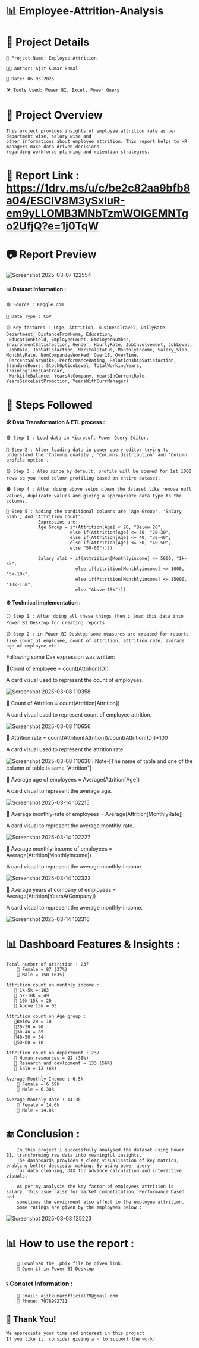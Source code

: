 # 📊 Employee-Attrition-Analysis
# 📌 Project Details
    📛 Project Name: Employee Attrition

    👨‍💻 Author: Ajit Kumar Samal

    📅 Date: 06-03-2025

    🛠 Tools Used: Power BI, Excel, Power Query
# 📂 Project Overview
    This project provides insights of employee attrition rate as per department wise, salary wise and 
    other informations about employee attrition. This report helps to HR managers make data driven decisions 
    regarding workforce planning and retention strategies.
    
   # 📌 Report Link : https://1drv.ms/u/c/be2c82aa9bfb8a04/ESClV8M3ySxIuR-em9yLLOMB3MNbTzmWOIGEMNTgo2UfjQ?e=1j0TqW
# 📷 Report Preview 
  ![Screenshot 2025-03-07 122554](https://github.com/user-attachments/assets/b1e56052-fd6b-458f-957e-2c534755ed49)
#### 📊 Dataset Information :
    🟢 Source : Kaggle.com
    
    🔵 Data Type : CSV 
    
    🟡 Key features : (Age, Attrition, BusinessTravel, DailyRate, Department, DistanceFromHome, Education,
     EducationField, EmployeeCount, EmployeeNumber, EnvironmentSatisfaction, Gender, HourlyRate, JobInvolvement, JobLevel,
     JobRole, JobSatisfaction, MaritalStatus, MonthlyIncome, Salary_Slab, MonthlyRate, NumCompaniesWorked, Over18, OverTime, 
     PercentSalaryHike, PerformanceRating, RelationshipSatisfaction, StandardHours, StockOptionLevel, TotalWorkingYears, TrainingTimesLastYear, 
     WorkLifeBalance, YearsAtCompany, YearsInCurrentRole, YearsSinceLastPromotion, YearsWithCurrManager)
    
# 📌 Steps Followed
#### 🛠️ Data Transformation & ETL process :
    🟢 Step 1 : Load data in Microsoft Power Query Editor.
    
    🔵 Step 2 : After loading data in power query editor trying to understand the 'Columns quality', 'Columns distribution' and 'Column profile option'.
    
    🟡 Step 3 : Also since by default, profile will be opened for 1st 1000 rows so you need column profiling based on entire dataset.
    
    🟠 Step 4 : After doing above setps clean the dataset like remove null values, duplicate values and giving a appropriate data type to the columns.
    
    🔴 Step 5 : Adding the conditional columns are 'Age Group', 'Salary Slab', And 'Attrition Count'.
                Expressios are:
                Age Group = if(Attrition[Age] < 20, "Below 20",
                            else if(Attrition[Age] <= 30, "20-30",
                            else if(Attrition[Age] <= 40, "30-40",
                            else if(Attrition[Age] <= 50, "40-50",
                            else "50-60"))))
                            
                Salary slab = if(attriition[Monthlyincome] <= 5000, "1k-5k",
                              else if(attrition[Monthlyincome] <= 1000, "5k-10k",
                              else if(Attrition[Monthlyincome] <= 15000, "10k-15k",
                              else "Above 15k")))
#### ⚙️ Technical implementation :                      
    ⚪ Step 1 : After doing all these things then i load this data into Power BI Desktop for creating reports
    
    🟡 Step 2 : in Power BI Desktop some measures are created for reports like count of employee, count of attrition, attrition rate, average age of employee etc.
Following some Dax expression was written:

🔸Count of employee = count(Attrition[ID])

A card visual used to represent the count of employees.
 
 ![Screenshot 2025-03-08 110358](https://github.com/user-attachments/assets/ceeee443-7ec2-4959-9402-89b9fdb98055)
 
🔸 Count of Attrition = count(Attrition[Attrition])      

 A card visual used to represent count of employee attrition.
 
 ![Screenshot 2025-03-08 110656](https://github.com/user-attachments/assets/7285b55b-04b1-47ed-994e-65630d1f3a8d)

🔸 Attrition rate = count(Attrition[Attrition])/count(Attrition[ID])*100

A card visual used to represent the attrition rate.

![Screenshot 2025-03-08 110630](https://github.com/user-attachments/assets/65b75794-cf51-4a5b-b49d-d811b7338e6c)
ℹ️ Note-[The name of table and one of the column of table is same "Attrition"]

🔸 Average age of employees = Average(Attrition[Age])

A card visual to represent the average age.

![Screenshot 2025-03-14 102215](https://github.com/user-attachments/assets/a98b4edb-073a-45c3-a588-e63f9269a711)

🔸 Average monthly-rate of employees = Average(Attrition[MonthlyRate])

A card visual to represent the average monthly-rate.

![Screenshot 2025-03-14 102227](https://github.com/user-attachments/assets/d6fbb37d-d90f-4527-903f-447da772bd6d)

🔸 Average monthly-income of employees = Average(Attrition[MonthlyIncome])

A card visual to represent the average monthly-income.

![Screenshot 2025-03-14 102322](https://github.com/user-attachments/assets/f2d431b0-f9c2-46c7-aeaf-f984a7df8cdd)

🔸 Average years at company of employees = Average(Attrition[YearsAtCompany])

A card visual to represent the average monthly-income.

![Screenshot 2025-03-14 102316](https://github.com/user-attachments/assets/79c48beb-c3ed-48b9-8d75-4ca03341273d)


# 📊 Dashboard Features & Insights :
    Total number of attrition : 237  
        🔸 Female = 87 (37%)
        🔸 Male = 150 (63%)
        
    Attrition count on monthly income :
       🔸 1k-5k = 163
       🔸 5k-10k = 49
       🔸 10k-15k = 20
       🔸 Above 15k = 05
       
    Attrition count on Age group : 
       🔸Below 20 = 10
       🔸20-30 = 90
       🔸30-40 = 85
       🔸40-50 = 34
       🔸50-60 = 18
       
    Attrition count on department : 237
       🔸 Human resources = 92 (38%)
       🔸 Research and devlopment = 133 (56%)
       🔸 Sale = 12 (6%)
       
    Average Monthly Income : 6.5k
        🔸 Female = 6.69k 
        🔸 Male = 6.38k
        
    Average Monthly Rate : 14.3k
        🔸 Female = 14.6k
        🔸 Male = 14.0k
# 🔚 Conclusion : 
        In this project i successfully analysed the dataset using Power BI, transforming raw data into meaningful insights.
        The dashboards provides a clear visualisation of key matrics, enabling better descision making. By using power query-
        for data cleaning, DAX for advance calculation and interactive visuals.

        As per my analysis the key factor of employees attrition is salary. This isue raise for market competitation, Performance based and  
        sometimes the enviorment also effect to the employee attrition.
        Some ratings are given by the employees below :
![Screenshot 2025-03-08 125223](https://github.com/user-attachments/assets/cf462034-1074-4d98-9a0a-f730cf9f06a4)

# 📊 How to use the report :
        🔸 Download the .pbix file by given link.
        🔸 Open it in Power BI Desktop
### 📞 Conatct Information : 
        📧 Email: ajitkumarofficial79@gmail.com
        📱 Phone: 7978992711
## 🎉 Thank You!  
    We appreciate your time and interest in this project.  
    If you like it, consider giving a ⭐ to support the work!  

                
    
